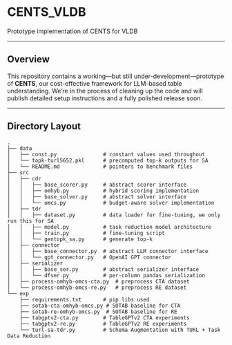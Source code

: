 # CENTS_VLDB

Prototype implementation of CENTS for VLDB

---

## Overview

This repository contains a working—but still under-development—prototype of **CENTS**, our cost-effective framework for LLM-based table understanding. 
We’re in the process of cleaning up the code and will publish detailed setup instructions and a fully polished release soon.

---

## Directory Layout

```text
.
├── data
│   ├── const.py               # constant values used throughout
│   └── topk-turl5652.pkl      # precomputed top-k outputs for SA
│   └── README.md              # pointers to benchmark files
├── src
│   ├── cdr
│   │   ├── base_scorer.py     # abstract scorer interface
│   │   ├── omhyb.py           # hybrid scoring implementation
│   │   ├── base_solver.py     # abstract solver interface
│   │   └── omcs.py            # budget-aware solver implementation
│   ├── tdr
│   │   ├── dataset.py         # data loader for fine-tuning, we only run this for SA
│   │   ├── model.py           # task reduction model architecture
│   │   ├── train.py           # fine-tuning script
│   │   └── gentopk_sa.py      # generate top-k
│   ├── connector
│   │   ├── base_connector.py  # abstract LLM connector interface
│   │   └── gpt_connector.py   # OpenAI GPT connector
│   ├── serializer
│   │   ├── base_ser.py        # abstract serializer interface
│   │   └── dfser.py           # per-column pandas serialization
│   ├── process-omhyb-omcs-cta.py  # preprocess CTA dataset
│   └── process-omhyb-omcs-re.py   # preprocess RE dataset
└── exp
    ├── requirements.txt       # pip libs used
    ├── sotab-cta-omhyb-omcs.py # SOTAB baseline for CTA
    ├── sotab-re-omhyb-omcs.py  # SOTAB baseline for RE
    ├── tabgptv2-cta.py        # TableGPTv2 CTA experiments
    ├── tabgptv2-re.py         # TableGPTv2 RE experiments
    └── turl-sa-tdr.py         # Schema Augmentation with TURL + Task Data Reduction

